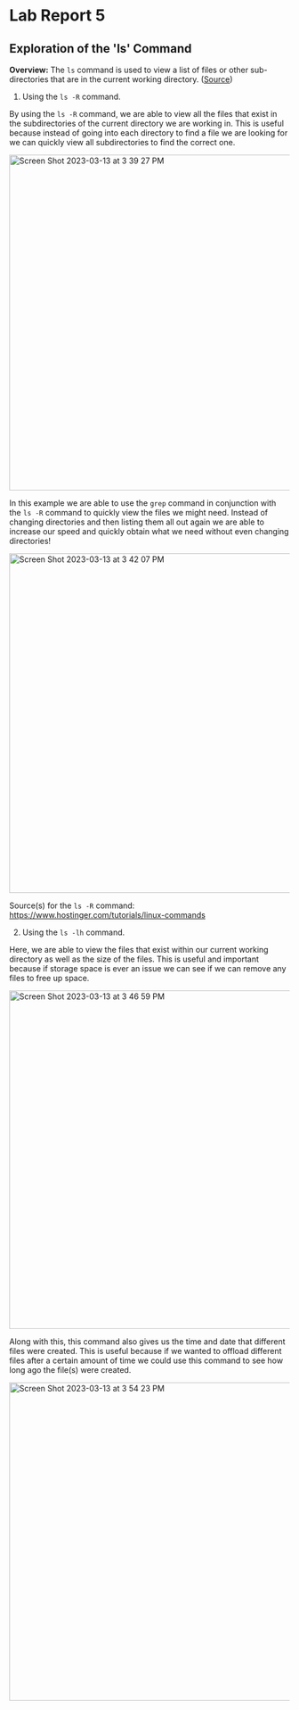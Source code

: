 # Lab Report 5

## Exploration of the 'ls' Command

**Overview:** The `ls` command is used to view a list of files or other sub-directories that are in the current working directory. ([Source](https://www.atatus.com/blog/ls-command-in-linux-with-example/))

1) Using the `ls -R` command.

By using the `ls -R` command, we are able to view all the files that exist in the subdirectories of the current directory we are working in. This is useful because instead of going into each directory to find a file we are looking for we can quickly view all subdirectories to find the correct one.

<img width="602" alt="Screen Shot 2023-03-13 at 3 39 27 PM" src="https://user-images.githubusercontent.com/122562580/224848316-43627602-f43f-4b70-b48e-0282f1d2e0b6.png">

In this example we are able to use the `grep` command in conjunction with the `ls -R` command to quickly view the files we might need. Instead of changing directories and then listing them all out again we are able to increase our speed and quickly obtain what we need without even changing directories!

<img width="609" alt="Screen Shot 2023-03-13 at 3 42 07 PM" src="https://user-images.githubusercontent.com/122562580/224848757-c7d6c1f7-ca83-4ea6-9a11-395fdc25cafb.png">

Source(s) for the `ls -R` command: https://www.hostinger.com/tutorials/linux-commands

2) Using the `ls -lh` command.

Here, we are able to view the files that exist within our current working directory as well as the size of the files. This is useful and important because if storage space is ever an issue we can see if we can remove any files to free up space.

<img width="607" alt="Screen Shot 2023-03-13 at 3 46 59 PM" src="https://user-images.githubusercontent.com/122562580/224849465-f053e70d-faaa-4c0a-9220-79f87a2ef073.png">

Along with this, this command also gives us the time and date that different files were created. This is useful because if we wanted to offload different files after a certain amount of time we could use this command to see how long ago the file(s) were created. 

<img width="571" alt="Screen Shot 2023-03-13 at 3 54 23 PM" src="https://user-images.githubusercontent.com/122562580/224850433-1af76216-6f20-41d7-8b76-348176873a49.png">
